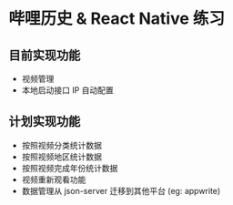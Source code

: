 # 哔哩历史 & React Native 练习

## 目前实现功能

- 视频管理
- 本地启动接口 IP 自动配置

## 计划实现功能

- 按照视频分类统计数据
- 按照视频地区统计数据
- 按照视频完成年份统计数据
- 视频重新观看功能
- 数据管理从 json-server 迁移到其他平台 (eg: appwrite)
